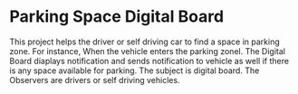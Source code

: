 # Parking Space Digital Board
This project helps the driver or self driving car to find a space in parking zone.
For instance, When the vehicle enters the parking zonel. 
The Digital Board diaplays notification and sends notification to vehicle as well if there is any space available for parking.
The subject is digital board. The Observers are drivers or self driving vehicles.
